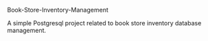 Book-Store-Inventory-Management

A simple Postgresql project related to book store inventory database management.
